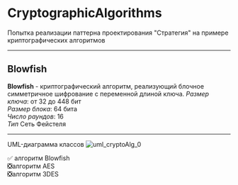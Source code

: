 # CryptographicAlgorithms
Попытка реализации паттерна проектирования "Стратегия" на примере криптографических алгоритмов
____
## Blowfish
**Blowfish** - криптографический алгоритм, реализующий блочное симметричное шифрование с переменной длиной ключа.
*Размер ключа*: от 32 до 448 бит    
*Размер блока*: 64 бита    
*Число раундов*: 16    
*Тип* Сеть Фейстеля    
____
UML-диаграмма классов
![uml_cryptoAlg_0](https://user-images.githubusercontent.com/80464776/111818420-335a0c00-88f0-11eb-9973-18246044e56b.png)

:white_check_mark: алгоритм Blowfish   
:negative_squared_cross_mark:алгоритм AES   
:negative_squared_cross_mark:алгоритм 3DES   
